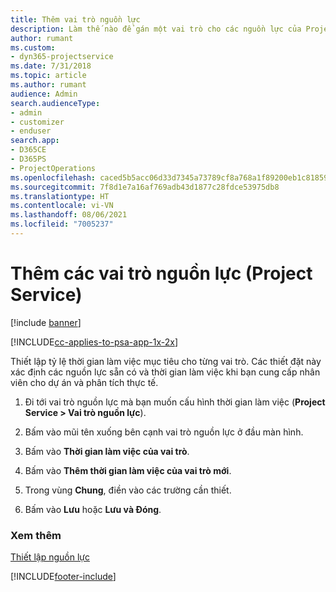 ```yaml
---
title: Thêm vai trò nguồn lực
description: Làm thế nào để gán một vai trò cho các nguồn lực của Project Service
author: rumant
ms.custom:
- dyn365-projectservice
ms.date: 7/31/2018
ms.topic: article
ms.author: rumant
audience: Admin
search.audienceType:
- admin
- customizer
- enduser
search.app:
- D365CE
- D365PS
- ProjectOperations
ms.openlocfilehash: caced5b5acc06d33d7345a73789cf8a768a1f89200eb1c8185909acece47b38f
ms.sourcegitcommit: 7f8d1e7a16af769adb43d1877c28fdce53975db8
ms.translationtype: HT
ms.contentlocale: vi-VN
ms.lasthandoff: 08/06/2021
ms.locfileid: "7005237"
---
```

# <a name="add-resource-roles-project-service"></a>Thêm các vai trò nguồn lực (Project Service)

[!include [banner](../includes/psa-now-project-operations.md)]

[!INCLUDE[cc-applies-to-psa-app-1x-2x](../includes/cc-applies-to-psa-app-1x-2x.md)]

Thiết lập tỷ lệ thời gian làm việc mục tiêu cho từng vai trò. Các thiết đặt này xác định các nguồn lực sẵn có và thời gian làm việc khi bạn cung cấp nhân viên cho dự án và phân tích thực tế.  
  
1.  Đi tới vai trò nguồn lực mà bạn muốn cấu hình thời gian làm việc (**Project Service > Vai trò nguồn lực**).  
  
2.  Bấm vào mũi tên xuống bên cạnh vai trò nguồn lực ở đầu màn hình.  
  
3.  Bấm vào **Thời gian làm việc của vai trò**.  
  
4.  Bấm vào **Thêm thời gian làm việc của vai trò mới**.  
  
5.  Trong vùng **Chung**, điền vào các trường cần thiết.  
  
6.  Bấm vào **Lưu** hoặc **Lưu và Đóng**.  
  
### <a name="see-also"></a>Xem thêm  
 [Thiết lập nguồn lực](../psa/set-up-resources.md)


[!INCLUDE[footer-include](../includes/footer-banner.md)]